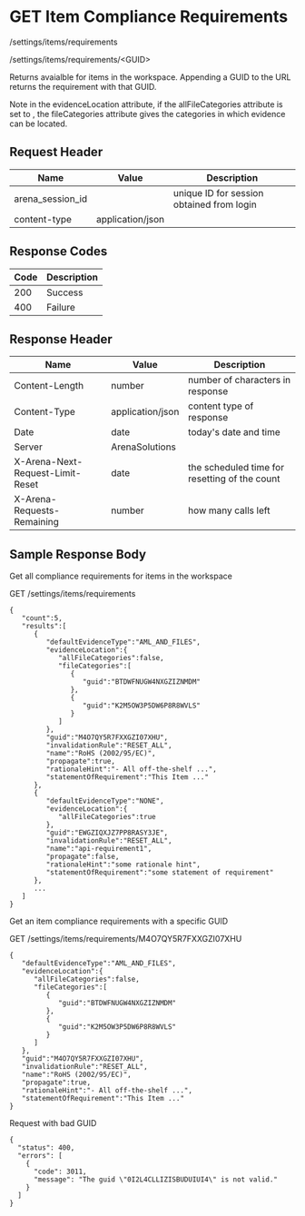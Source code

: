 # GET Item Compliance Requirements


/settings/items/requirements



/settings/items/requirements/&lt;GUID&gt;

Returns    avaialble for items  in the workspace. Appending a GUID to the URL returns the requirement with that GUID.  

Note in the evidenceLocation attribute, if the allFileCategories attribute is set to , the fileCategories attribute gives the categories in which evidence can be located.

## Request Header

| Name | Value | Description |
|  --- |  --- |  --- | 
| arena_session_id |   | unique ID for session obtained from login |
| content\-type | application/json |   |

## Response Codes

| Code | Description |
|  --- |  --- | 
| 200 | Success |
| 400 | Failure |

## Response Header

| Name | Value | Description |
|  --- |  --- |  --- | 
| Content\-Length | number | number of characters in response |
| Content\-Type | application/json | content type of response |
| Date | date | today's date and time |
| Server | ArenaSolutions |   |
| X\-Arena\-Next\-Request\-Limit\-Reset  | date | the scheduled time for resetting of the count |
| X\-Arena\-Requests\-Remaining  | number | how many calls left |

## Sample Response Body
Get all compliance requirements for items in the workspace



GET /settings/items/requirements

```
{  
   "count":5,
   "results":[  
      {  
         "defaultEvidenceType":"AML_AND_FILES",
         "evidenceLocation":{  
            "allFileCategories":false,
            "fileCategories":[  
               {  
                  "guid":"BTDWFNUGW4NXGZIZNMDM"
               },
               {  
                  "guid":"K2M5OW3P5DW6P8R8WVLS"
               }
            ]
         },
         "guid":"M4O7QY5R7FXXGZI07XHU",
         "invalidationRule":"RESET_ALL",
         "name":"RoHS (2002/95/EC)",
         "propagate":true,
         "rationaleHint":"- All off-the-shelf ...",
         "statementOfRequirement":"This Item ..."
      },
      {  
         "defaultEvidenceType":"NONE",
         "evidenceLocation":{  
            "allFileCategories":true
         },
         "guid":"EWGZIQXJZ7PP8RASY3JE",
         "invalidationRule":"RESET_ALL",
         "name":"api-requirement1",
         "propagate":false,
         "rationaleHint":"some rationale hint",
         "statementOfRequirement":"some statement of requirement"
      },
      ...
   ]
}
```
Get an item compliance requirements with a specific GUID



GET /settings/items/requirements/M4O7QY5R7FXXGZI07XHU

```
{  
   "defaultEvidenceType":"AML_AND_FILES",
   "evidenceLocation":{  
      "allFileCategories":false,
      "fileCategories":[  
         {  
            "guid":"BTDWFNUGW4NXGZIZNMDM"
         },
         {  
            "guid":"K2M5OW3P5DW6P8R8WVLS"
         }
      ]
   },
   "guid":"M4O7QY5R7FXXGZI07XHU",
   "invalidationRule":"RESET_ALL",
   "name":"RoHS (2002/95/EC)",
   "propagate":true,
   "rationaleHint":"- All off-the-shelf ...",
   "statementOfRequirement":"This Item ..."
}
```
Request with bad GUID

```
{
  "status": 400,
  "errors": [
    {
      "code": 3011,
      "message": "The guid \"0I2L4CLLIZISBUDUIUI4\" is not valid."
    }
  ]
}
```
